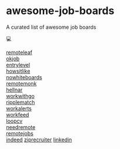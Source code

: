 # awesome-job-boards
A curated list of awesome job boards

:computer:

[remoteleaf](https://remoteleaf.com/)  
[okjob](https://okjob.io/)  
[entrylevel](https://entrylevel.io/)   
[howsitlike](https://www.howsitlike.com/)  
[nowhiteboards](https://nowhiteboards.io/)  
[remotemonk](http://remotemonk.com/)  
[hellnar](https://hellnar.github.io/openings/Openings.html)  
[workwithgo](https://workwithgo.com)  
[ripplematch](https://ripplematch.com/discover/)  
[workalerts](https://workalerts.netlify.com/)  
[workfeed](http://workfeed.dev)  
[loopcv](https://www.loopcv.pro/)  
[needremote](https://needremote.com/)  
[remotejobs](https://remotejobs.world/)  
[indeed](https://indeed.com/)
[ziprecruiter](https://www.ziprecruiter.com/)
[linkedin](https://www.linkedin.com/)
